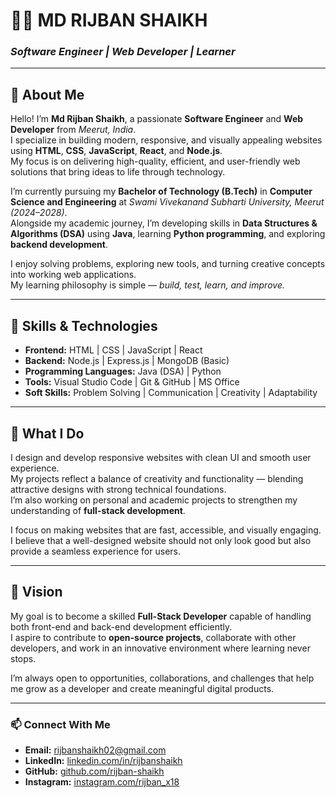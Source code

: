 # 👨‍💻 MD RIJBAN SHAIKH  
### *Software Engineer | Web Developer | Learner*

---

## 🌟 About Me  
Hello! I’m **Md Rijban Shaikh**, a passionate **Software Engineer** and **Web Developer** from *Meerut, India*.  
I specialize in building modern, responsive, and visually appealing websites using **HTML**, **CSS**, **JavaScript**, **React**, and **Node.js**.  
My focus is on delivering high-quality, efficient, and user-friendly web solutions that bring ideas to life through technology.  

I’m currently pursuing my **Bachelor of Technology (B.Tech)** in **Computer Science and Engineering** at *Swami Vivekanand Subharti University, Meerut (2024–2028)*.  
Alongside my academic journey, I’m developing skills in **Data Structures & Algorithms (DSA)** using **Java**, learning **Python programming**, and exploring **backend development**.  

I enjoy solving problems, exploring new tools, and turning creative concepts into working web applications.  
My learning philosophy is simple — *build, test, learn, and improve.*  

---

## 🧠 Skills & Technologies  
- **Frontend:** HTML | CSS | JavaScript | React  
- **Backend:** Node.js | Express.js | MongoDB (Basic)  
- **Programming Languages:** Java (DSA) | Python  
- **Tools:** Visual Studio Code | Git & GitHub | MS Office  
- **Soft Skills:** Problem Solving | Communication | Creativity | Adaptability  

---

## 🚀 What I Do  
I design and develop responsive websites with clean UI and smooth user experience.  
My projects reflect a balance of creativity and functionality — blending attractive designs with strong technical foundations.  
I’m also working on personal and academic projects to strengthen my understanding of **full-stack development**.  

I focus on making websites that are fast, accessible, and visually engaging.  
I believe that a well-designed website should not only look good but also provide a seamless experience for users.  

---

## 🎯 Vision  
My goal is to become a skilled **Full-Stack Developer** capable of handling both front-end and back-end development efficiently.  
I aspire to contribute to **open-source projects**, collaborate with other developers, and work in an innovative environment where learning never stops.  

I’m always open to opportunities, collaborations, and challenges that help me grow as a developer and create meaningful digital products.  

---

### 📫 Connect With Me  
- **Email:** [rijbanshaikh02@gmail.com](mailto:rijbanshaikh02@gmail.com)  
- **LinkedIn:** [linkedin.com/in/rijbanshaikh](#)  
- **GitHub:** [github.com/rijban-shaikh](#)  
- **Instagram:** [instagram.com/rijban_x18](https://www.instagram.com/rijban_x18/?hl=en)
